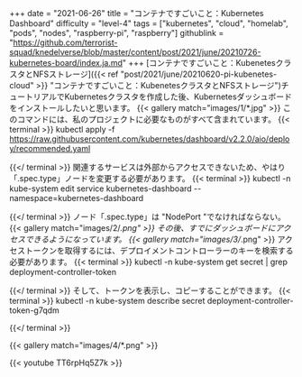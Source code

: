 +++
date = "2021-06-26"
title = "コンテナですごいこと：Kubernetes Dashboard"
difficulty = "level-4"
tags = ["kubernetes", "cloud", "homelab", "pods", "nodes", "raspberry-pi", "raspberry"]
githublink = "https://github.com/terrorist-squad/knedelverse/blob/master/content/post/2021/june/20210726-kubernetes-board/index.ja.md"
+++
[コンテナですごいこと：KubenetesクラスタとNFSストレージ]({{< ref "post/2021/june/20210620-pi-kubenetes-cloud" >}} "コンテナですごいこと：KubenetesクラスタとNFSストレージ")チュートリアルでKubernetesクラスタを作成した後、Kubernetesダッシュボードをインストールしたいと思います。
{{< gallery match="images/1/*.jpg" >}}
このコマンドには、私のプロジェクトに必要なものがすべて含まれています。
{{< terminal >}}
kubectl apply -f https://raw.githubusercontent.com/kubernetes/dashboard/v2.2.0/aio/deploy/recommended.yaml

{{</ terminal >}}
関連するサービスは外部からアクセスできないため、やはり「.spec.type」ノードを変更する必要があります。
{{< terminal >}}
kubectl -n kube-system edit service kubernetes-dashboard --namespace=kubernetes-dashboard

{{</ terminal >}}
ノード「.spec.type」は "NodePort "でなければならない。
{{< gallery match="images/2/*.png" >}}
その後、すでにダッシュボードにアクセスできるようになっています。
{{< gallery match="images/3/*.png" >}}
アクセストークンを取得するには、デプロイメントコントローラーのキーを検索する必要があります。
{{< terminal >}}
kubectl -n kube-system get secret | grep deployment-controller-token

{{</ terminal >}}
そして、トークンを表示し、コピーすることができます。
{{< terminal >}}
kubectl -n kube-system describe secret deployment-controller-token-g7qdm

{{</ terminal >}}

{{< gallery match="images/4/*.png" >}}

{{< youtube TT6rpHq5Z7k  >}}
